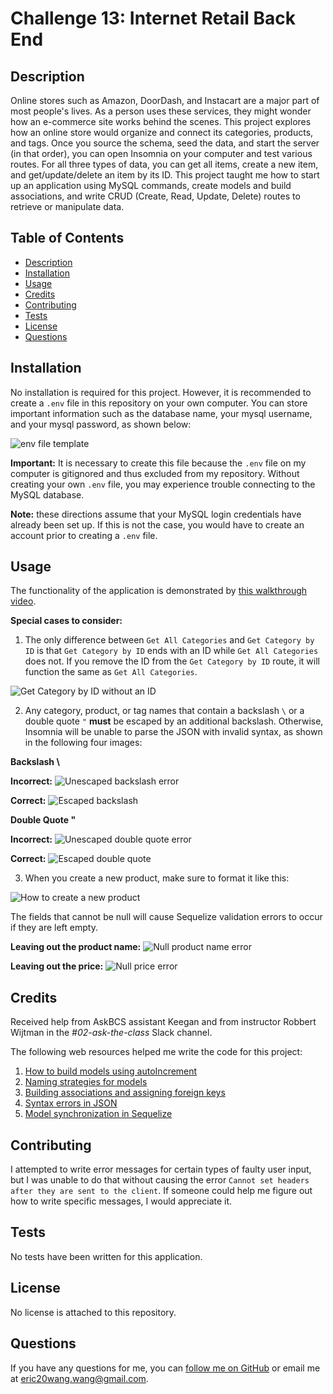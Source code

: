 # Challenge 13: Internet Retail Back End

## Description
Online stores such as Amazon, DoorDash, and Instacart are a major part of most people's lives. As a person uses these services, they might wonder how an e-commerce site works behind the scenes. This project explores how an online store would organize and connect its categories, products, and tags. Once you source the schema, seed the data, and start the server (in that order), you can open Insomnia on your computer and test various routes. For all three types of data, you can get all items, create a new item, and get/update/delete an item by its ID. This project taught me how to start up an application using MySQL commands, create models and build associations, and write CRUD (Create, Read, Update, Delete) routes to retrieve or manipulate data.

## Table of Contents
- [Description](#description)
- [Installation](#installation)
- [Usage](#usage)
- [Credits](#credits)
- [Contributing](#contributing)
- [Tests](#tests)
- [License](#license)
- [Questions](#questions)

## Installation
No installation is required for this project. However, it is recommended to create a `.env` file in this repository on your own computer. You can store important information such as the database name, your mysql username, and your mysql password,  as shown below:

![env file template](Assets/env_file.png)

**Important:** It is necessary to create this file because the `.env` file on my computer is gitignored and thus excluded from my repository. Without creating your own `.env` file, you may experience trouble connecting to the MySQL database.

**Note:** these directions assume that your MySQL login credentials have already been set up. If this is not the case, you would have to create an account prior to creating a `.env` file.

## Usage
The functionality of the application is demonstrated by [this walkthrough video](https://www.youtube.com/watch?v=aFXkU_Sb8r4).

**Special cases to consider:**

1. The only difference between `Get All Categories` and `Get Category by ID` is that `Get Category by ID` ends with an ID while `Get All Categories` does not. If you remove the ID from the `Get Category by ID` route, it will function the same as `Get All Categories`.

![Get Category by ID without an ID](Assets/get_category_by_id_without_id.png)

2. Any category, product, or tag names that contain a backslash `\` or a double quote `"` **must** be escaped by an additional backslash. Otherwise, Insomnia will be unable to parse the JSON with invalid syntax, as shown in the following four images:

**Backslash \\**

**Incorrect:**
![Unescaped backslash error](Assets/unescaped_backslash_error.png)

**Correct:**
![Escaped backslash](Assets/escaped_backslash.png)

**Double Quote "**

**Incorrect:**
![Unescaped double quote error](Assets/unescaped_double_quote_error.png)

**Correct:**
![Escaped double quote](Assets/escaped_double_quote.png)

3. When you create a new product, make sure to format it like this:

![How to create a new product](Assets/how_to_create_new_product.png)

The fields that cannot be null will cause Sequelize validation errors to occur if they are left empty.

**Leaving out the product name:**
![Null product name error](Assets/null_product_name_error.png)

**Leaving out the price:**
![Null price error](Assets/null_price_error.png)

## Credits
Received help from AskBCS assistant Keegan and from instructor Robbert Wijtman in the *#02-ask-the-class* Slack channel.

The following web resources helped me write the code for this project:

1. [How to build models using autoIncrement](https://sequelize.org/docs/v6/core-concepts/model-basics/)
2. [Naming strategies for models](https://sequelize.org/docs/v7/models/naming-strategies/)
3. [Building associations and assigning foreign keys](https://openclassrooms.com/en/courses/2071486-retrieve-data-using-sql/5758019-create-an-association-table)
4. [Syntax errors in JSON](https://udn.realityripple.com/docs/Web/JavaScript/Reference/Errors/JSON_bad_parse)
5. [Model synchronization in Sequelize](https://sequelize.org/docs/v7/models/model-synchronization/)

## Contributing
I attempted to write error messages for certain types of faulty user input, but I was unable to do that without causing the error `Cannot set headers after they are sent to the client`. If someone could help me figure out how to write specific messages, I would appreciate it.

## Tests
No tests have been written for this application.

## License
No license is attached to this repository.

## Questions
If you have any questions for me, you can [follow me on GitHub](https://github.com/GimmeKitties711) or email me at eric20wang.wang@gmail.com.
